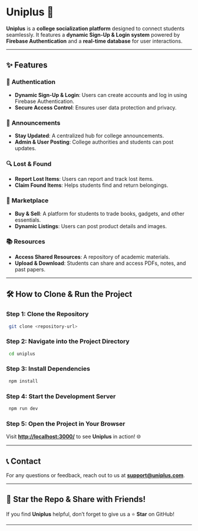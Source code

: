 # **Uniplus** 🚀

**Uniplus** is a **college socialization platform** designed to connect students seamlessly. It features a **dynamic Sign-Up & Login system** powered by **Firebase Authentication** and a **real-time database** for user interactions.

---

## **✨ Features**

### 🔑 **Authentication**
- **Dynamic Sign-Up & Login**: Users can create accounts and log in using Firebase Authentication.
- **Secure Access Control**: Ensures user data protection and privacy.

### 📢 **Announcements**
- **Stay Updated**: A centralized hub for college announcements.
- **Admin & User Posting**: College authorities and students can post updates.

### 🔍 **Lost & Found**
- **Report Lost Items**: Users can report and track lost items.
- **Claim Found Items**: Helps students find and return belongings.

### 🛒 **Marketplace**
- **Buy & Sell**: A platform for students to trade books, gadgets, and other essentials.
- **Dynamic Listings**: Users can post product details and images.

### 📚 **Resources**
- **Access Shared Resources**: A repository of academic materials.
- **Upload & Download**: Students can share and access PDFs, notes, and past papers.

---

## **🛠️ How to Clone & Run the Project**

### **Step 1:** Clone the Repository
```bash
 git clone <repository-url>
```

### **Step 2:** Navigate into the Project Directory
```bash
 cd uniplus
```

### **Step 3:** Install Dependencies
```bash
 npm install
```

### **Step 4:** Start the Development Server
```bash
 npm run dev
```

### **Step 5:** Open the Project in Your Browser
Visit **[http://localhost:3000/](http://localhost:3000/)** to see **Uniplus** in action! 🌐

---


## **📞 Contact**
For any questions or feedback, reach out to us at **[support@uniplus.com](mailto:support@uniplus.com)**.

---

## **🌟 Star the Repo & Share with Friends!**
If you find **Uniplus** helpful, don’t forget to give us a ⭐ **Star** on GitHub!

---

